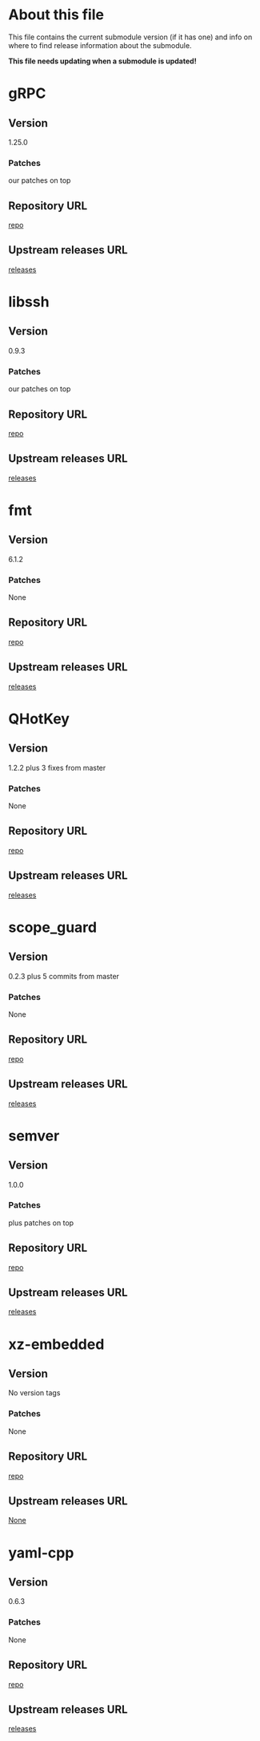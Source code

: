 # About this file

This file contains the current submodule version (if it has one) and
info on where to find release information about the submodule.

**This file needs updating when a submodule is updated!**

# gRPC

## Version

1.25.0

### Patches

our patches on top

## Repository URL

[repo](https://github.com/CanonicalLtd/grpc.git)

## Upstream releases URL

[releases](https://github.com/grpc/grpc/releases)

# libssh

## Version

0.9.3

### Patches
our patches on top

## Repository URL

[repo](https://github.com/CanonicalLtd/libssh.git)

## Upstream releases URL

[releases](https://www.libssh.org/)

# fmt

## Version

6.1.2

### Patches

None

## Repository URL

[repo](https://github.com/fmtlib/fmt.git)

## Upstream releases URL

[releases](https://github.com/fmtlib/fmt/releases)

# QHotKey

## Version

1.2.2 plus 3 fixes from master

### Patches

None

## Repository URL

[repo](https://github.com/Skycoder42/QHotkey.git)

## Upstream releases URL

[releases](https://github.com/Skycoder42/QHotkey/releases)

# scope_guard

## Version

0.2.3 plus 5 commits from master

### Patches

None

## Repository URL

[repo](https://github.com/ricab/scope_guard.git)

## Upstream releases URL

[releases](https://github.com/ricab/scope_guard/releases)

# semver

## Version

1.0.0

### Patches

plus patches on top

## Repository URL

[repo](https://github.com/CanonicalLtd/semver.git)

## Upstream releases URL

[releases](https://github.com/zmarko/semver/releases)

# xz-embedded

## Version

No version tags

### Patches

None

## Repository URL

[repo](https://git.tukaani.org/xz-embedded.git)

## Upstream releases URL

[None](https://tukaani.org/xz/embedded.html)

# yaml-cpp

## Version

0.6.3

### Patches

None

## Repository URL

[repo](https://github.com/jbeder/yaml-cpp.git)

## Upstream releases URL

[releases](https://github.com/jbeder/yaml-cpp/releases)
